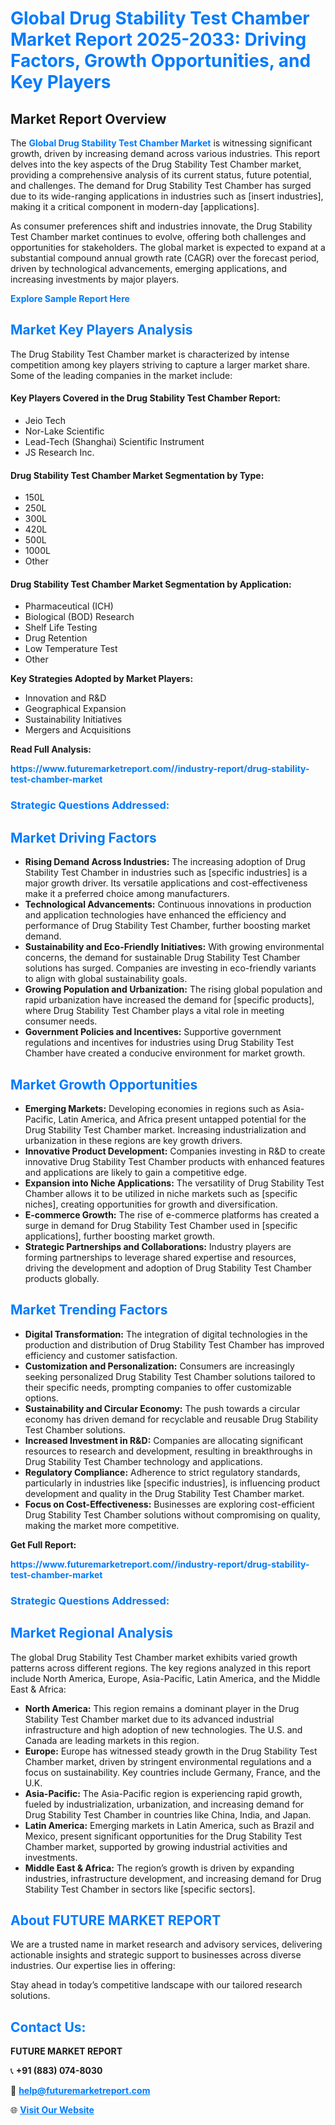 <h1 style="color: #007BFF;">Global Drug Stability Test Chamber Market Report 2025-2033: Driving Factors, Growth Opportunities, and Key Players</h1>

<section id="overview">
<h2>Market Report Overview</h2>
<p>The <a href="https://www.futuremarketreport.com//industry-report/drug-stability-test-chamber-market" style="color: #007BFF; text-decoration: none;"><strong>Global Drug Stability Test Chamber Market</strong></a> is witnessing significant growth, driven by increasing demand across various industries. This report delves into the key aspects of the Drug Stability Test Chamber market, providing a comprehensive analysis of its current status, future potential, and challenges. The demand for Drug Stability Test Chamber has surged due to its wide-ranging applications in industries such as [insert industries], making it a critical component in modern-day [applications].</p>
<p>As consumer preferences shift and industries innovate, the Drug Stability Test Chamber market continues to evolve, offering both challenges and opportunities for stakeholders. The global market is expected to expand at a substantial compound annual growth rate (CAGR) over the forecast period, driven by technological advancements, emerging applications, and increasing investments by major players.</p>
</section>

<section id="overview">
<p><a href="https://www.futuremarketreport.com//request-sample/reportId=77933" style="color: #007BFF; text-decoration: none;"><strong>Explore Sample Report Here</strong></a></p>
</section>

<section id="key-players">
<h2 style="color: #007BFF;">Market Key Players Analysis</h2>
<p>The Drug Stability Test Chamber market is characterized by intense competition among key players striving to capture a larger market share. Some of the leading companies in the market include:</p>
<h4>Key Players Covered in the Drug Stability Test Chamber Report:</h4>
<ul><li>Jeio Tech</li><li>Nor-Lake Scientific</li><li>Lead-Tech (Shanghai) Scientific Instrument</li><li>JS Research Inc.</li></ul>
<h4>Drug Stability Test Chamber Market Segmentation by Type:</h4>
<ul><li>150L</li><li>250L</li><li>300L</li><li>420L</li><li>500L</li><li>1000L</li><li>Other</li></ul>

<h4>Drug Stability Test Chamber Market Segmentation by Application:</h4>
<ul><li>Pharmaceutical (ICH)</li><li>Biological (BOD) Research</li><li>Shelf Life Testing</li><li>Drug Retention</li><li>Low Temperature Test</li><li>Other</li></ul>
<p><strong>Key Strategies Adopted by Market Players:</strong></p>
<ul>
<li>Innovation and R&D</li>
<li>Geographical Expansion</li>
<li>Sustainability Initiatives</li>
<li>Mergers and Acquisitions</li>
</ul>
</section>

<section>
<p><strong>Read Full Analysis: </strong></p><a href="https://www.futuremarketreport.com//industry-report/drug-stability-test-chamber-market" style="color: #007BFF; text-decoration: none;"><strong>https://www.futuremarketreport.com//industry-report/drug-stability-test-chamber-market</strong></a>
<h3 style="color: #007BFF;">Strategic Questions Addressed:</h3>
</section>

<section id="driving-factors">
<h2 style="color: #007BFF;">Market Driving Factors</h2>
<ul>
<li><strong>Rising Demand Across Industries:</strong> The increasing adoption of Drug Stability Test Chamber in industries such as [specific industries] is a major growth driver. Its versatile applications and cost-effectiveness make it a preferred choice among manufacturers.</li>
<li><strong>Technological Advancements:</strong> Continuous innovations in production and application technologies have enhanced the efficiency and performance of Drug Stability Test Chamber, further boosting market demand.</li>
<li><strong>Sustainability and Eco-Friendly Initiatives:</strong> With growing environmental concerns, the demand for sustainable Drug Stability Test Chamber solutions has surged. Companies are investing in eco-friendly variants to align with global sustainability goals.</li>
<li><strong>Growing Population and Urbanization:</strong> The rising global population and rapid urbanization have increased the demand for [specific products], where Drug Stability Test Chamber plays a vital role in meeting consumer needs.</li>
<li><strong>Government Policies and Incentives:</strong> Supportive government regulations and incentives for industries using Drug Stability Test Chamber have created a conducive environment for market growth.</li>
</ul>
</section>

<section id="growth-opportunities">
<h2 style="color: #007BFF;">Market Growth Opportunities</h2>
<ul>
<li><strong>Emerging Markets:</strong> Developing economies in regions such as Asia-Pacific, Latin America, and Africa present untapped potential for the Drug Stability Test Chamber market. Increasing industrialization and urbanization in these regions are key growth drivers.</li>
<li><strong>Innovative Product Development:</strong> Companies investing in R&D to create innovative Drug Stability Test Chamber products with enhanced features and applications are likely to gain a competitive edge.</li>
<li><strong>Expansion into Niche Applications:</strong> The versatility of Drug Stability Test Chamber allows it to be utilized in niche markets such as [specific niches], creating opportunities for growth and diversification.</li>
<li><strong>E-commerce Growth:</strong> The rise of e-commerce platforms has created a surge in demand for Drug Stability Test Chamber used in [specific applications], further boosting market growth.</li>
<li><strong>Strategic Partnerships and Collaborations:</strong> Industry players are forming partnerships to leverage shared expertise and resources, driving the development and adoption of Drug Stability Test Chamber products globally.</li>
</ul>
</section>

<section id="trending-factors">
<h2 style="color: #007BFF;">Market Trending Factors</h2>
<ul>
<li><strong>Digital Transformation:</strong> The integration of digital technologies in the production and distribution of Drug Stability Test Chamber has improved efficiency and customer satisfaction.</li>
<li><strong>Customization and Personalization:</strong> Consumers are increasingly seeking personalized Drug Stability Test Chamber solutions tailored to their specific needs, prompting companies to offer customizable options.</li>
<li><strong>Sustainability and Circular Economy:</strong> The push towards a circular economy has driven demand for recyclable and reusable Drug Stability Test Chamber solutions.</li>
<li><strong>Increased Investment in R&D:</strong> Companies are allocating significant resources to research and development, resulting in breakthroughs in Drug Stability Test Chamber technology and applications.</li>
<li><strong>Regulatory Compliance:</strong> Adherence to strict regulatory standards, particularly in industries like [specific industries], is influencing product development and quality in the Drug Stability Test Chamber market.</li>
<li><strong>Focus on Cost-Effectiveness:</strong> Businesses are exploring cost-efficient Drug Stability Test Chamber solutions without compromising on quality, making the market more competitive.</li>
</ul>
</section>

<section>
<p><strong>Get Full Report: </strong></p><a href="https://www.futuremarketreport.com//industry-report/drug-stability-test-chamber-market" style="color: #007BFF; text-decoration: none;"><strong>https://www.futuremarketreport.com//industry-report/drug-stability-test-chamber-market</strong></a>
<h3 style="color: #007BFF;">Strategic Questions Addressed:</h3>
</section>


<section id="regional-analysis">
<h2 style="color: #007BFF;">Market Regional Analysis</h2>
<p>The global Drug Stability Test Chamber market exhibits varied growth patterns across different regions. The key regions analyzed in this report include North America, Europe, Asia-Pacific, Latin America, and the Middle East & Africa:</p>
<ul>
<li><strong>North America:</strong> This region remains a dominant player in the Drug Stability Test Chamber market due to its advanced industrial infrastructure and high adoption of new technologies. The U.S. and Canada are leading markets in this region.</li>
<li><strong>Europe:</strong> Europe has witnessed steady growth in the Drug Stability Test Chamber market, driven by stringent environmental regulations and a focus on sustainability. Key countries include Germany, France, and the U.K.</li>
<li><strong>Asia-Pacific:</strong> The Asia-Pacific region is experiencing rapid growth, fueled by industrialization, urbanization, and increasing demand for Drug Stability Test Chamber in countries like China, India, and Japan.</li>
<li><strong>Latin America:</strong> Emerging markets in Latin America, such as Brazil and Mexico, present significant opportunities for the Drug Stability Test Chamber market, supported by growing industrial activities and investments.</li>
<li><strong>Middle East & Africa:</strong> The region’s growth is driven by expanding industries, infrastructure development, and increasing demand for Drug Stability Test Chamber in sectors like [specific sectors].</li>
</ul>
</section>

<footer>
<h2 style="color: #007BFF;">About FUTURE MARKET REPORT</h2>
<p>We are a trusted name in market research and advisory services, delivering actionable insights and strategic support to businesses across diverse industries. Our expertise lies in offering:</p>

<p>Stay ahead in today’s competitive landscape with our tailored research solutions.</p>

<h2 style="color: #007BFF;">Contact Us:</h2>
<p><strong>FUTURE MARKET REPORT</strong></p>
<p>📞 <strong>+91 (883) 074-8030</strong></p>
<p>📧 <strong><a href="mailto:help@futuremarketreport.com" style="color: #007BFF;">help@futuremarketreport.com</a></strong></p>
<p>🌐 <strong><a href="https://www.futuremarketreport.com/" style="color: #007BFF;">Visit Our Website</a></strong></p>
</footer>